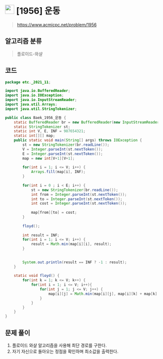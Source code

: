 # <img src="https://d2gd6pc034wcta.cloudfront.net/tier/12.svg" width="30"> [1956] 운동
> https://www.acmicpc.net/problem/1956
## 알고리즘 분류
> 플로이드-와샬

## 코드
```java
package etc._2021_11;

import java.io.BufferedReader;
import java.io.IOException;
import java.io.InputStreamReader;
import java.util.Arrays;
import java.util.StringTokenizer;

public class Baek_1956_운동 {
	static BufferedReader br = new BufferedReader(new InputStreamReader(System.in));
	static StringTokenizer st;
	static int V, E, INF = 987654321;
	static int[][] map;
	public static void main(String[] args) throws IOException {
		st = new StringTokenizer(br.readLine());
		V = Integer.parseInt(st.nextToken());
		E = Integer.parseInt(st.nextToken());
		map = new int[V+1][V+1];
		
		for(int i = 1; i <= V; i++) {
			Arrays.fill(map[i], INF);
		}
		
		for(int i = 0 ; i < E; i++) {
			st = new StringTokenizer(br.readLine());
			int from = Integer.parseInt(st.nextToken());
			int to = Integer.parseInt(st.nextToken());
			int cost = Integer.parseInt(st.nextToken());
			
			map[from][to] = cost;
		}
		
		floyd();
		
		int result = INF;
		for(int i = 1; i <= V; i++) {
			result = Math.min(map[i][i], result);
		}
		
	
		System.out.println(result == INF ? -1 : result);
	}
	
	static void floyd() {
		for(int k = 1; k <= V; k++) {
			for(int i = 1; i <= V; i++){
				for(int j = 1; j <= V; j++) {
					map[i][j] = Math.min(map[i][j], map[i][k] + map[k][j]);
				}
			}
		}
	}
}

```

## 문제 풀이
1. 플로이드 와샬 알고리즘을 사용해 최단 경로를 구한다.
1. 자기 자신으로 돌아오는 정점을 확인하며 최소값을 출력한다.
